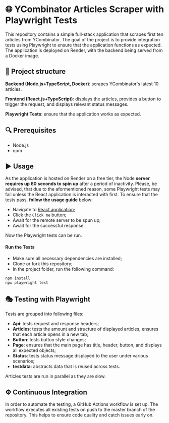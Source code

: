 # 🌐 YCombinator Articles Scraper with Playwright Tests

This repository contains a simple full-stack application that scrapes first ten articles from YCombinator.
The goal of the project is to provide integration tests using Playwright to ensure that the application functions as expected.
The application is deployed on Render, with the backend being served from a Docker image.

## 🧱 Project structure

**Backend (Node.js+TypeScript, Docker)**: scrapes YCombinator's latest 10 articles.

**Frontend (React.js+TypeScript)**: displays the articles, provides a button to trigger the request, and displays relevant status messages.

**Playwright Tests**: ensure that the application works as expected.

## 🔍 Prerequisites

- Node.js
- npm

## ▶️ Usage

As the application is hosted on Render on a free tier, the Node **server requires up 60 seconds to spin up** after a period of inactivity.
Please, be advised, that due to the aformentioned reason, some Playwright tests may fail unless the React application is interacted with first.
To ensure that the tests pass, **follow the usage guide** below:

- Navigate to [React application](https://playwright-ui.onrender.com/);
- Click the `Click me` button;
- Await for the remote server to be spun up;
- Await for the successful response.

Now the Playwright tests can be run.

#### Run the Tests

- Make sure all necessary dependencies are installed;
- Clone or fork this repository;
- In the project folder, run the following command:

```bash
npm install
npx playwright test
```

## 🎭 Testing with Playwright

Tests are grouped into following files:

- **Api**: tests request and response headers;
- **Articles**: tests the amount and structure of displayed articles, ensures that each article opens in a new tab;
- **Button**: tests button style changes;
- **Page**: ensures that the main page has title, header, button, and displays all expected objects;
- **Status**: tests status message displayed to the user under various scenarios;
- **testdata**: abstracts data that is reused across tests.

Articles tests are run in parallel as they are slow.

## ⚙️ Continuous Integration

In order to automate the testing, a GitHub Actions workflow is set up. The workflow executes all existing tests on push to the master branch of the repository. This helps to ensure code quality and catch issues early on.
